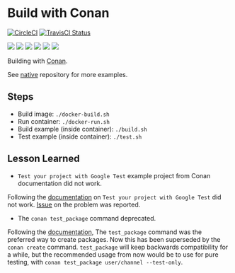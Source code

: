 # Build with Conan

[![CircleCI](https://circleci.com/gh/Praqma/native-example-conan.png?style=shield&circle-token=df3dc5f6efbc2a267f7805f05a5e91d2878be9fd)](https://circleci.com/gh/Praqma/native-example-conan)
[![TravisCI Status](https://travis-ci.org/Praqma/native-example-conan.svg?branch=master)](https://travis-ci.org/Praqma/native-example-conan)

![](https://img.shields.io/github/stars/praqma/native-example-conan.svg)
![](https://img.shields.io/github/forks/praqma/native-example-conan.svg)
![](https://img.shields.io/github/watchers/praqma/native-example-conan.svg)
![](https://img.shields.io/github/tag/praqma/native-example-conan.svg)
![](https://img.shields.io/github/release/praqma/native-example-conan.svg)
![](https://img.shields.io/github/issues/praqma/native-example-conan.svg)

Building with [Conan](https://conan.io/).

See [native](https://github.com/Praqma/native) repository for more examples.

## Steps

* Build image: `./docker-build.sh`
* Run container: `./docker-run.sh`
* Build example (inside container): `./build.sh`
* Test example (inside container): `./test.sh`

## Lesson Learned

* `Test your project with Google Test` example project from Conan documentation did not work.

Following the [documentation](http://conanio.readthedocs.io/en/latest/howtos/use_gtest.html) on `Test your project with Google Test` did not work. [Issue](https://github.com/lasote/conan-gtest-example/issues/5) on the problem was reported.

* The `conan test_package` command deprecated.

Following the [documentation](https://conanio.readthedocs.io/en/latest/reference/commands/test_package.html), The `test_package` command was the preferred way to create packages. Now this has been superseded by the `conan create` command. `test_package` will keep backwards compatibility for a while, but the recommended usage from now would be to use for pure testing, with `conan test_package user/channel --test-only`.
